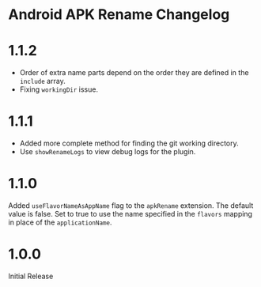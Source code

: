 # Android APK Rename Changelog

# 1.1.2
* Order of extra name parts depend on the order they are defined in the `include` array.
* Fixing `workingDir` issue.

# 1.1.1
* Added more complete method for finding the git working directory.
* Use `showRenameLogs` to view debug logs for the plugin.

# 1.1.0
Added `useFlavorNameAsAppName` flag to the `apkRename` extension. The default value is false.
Set to true to use the name specified in the `flavors` mapping in place of the `applicationName`.

# 1.0.0
Initial Release